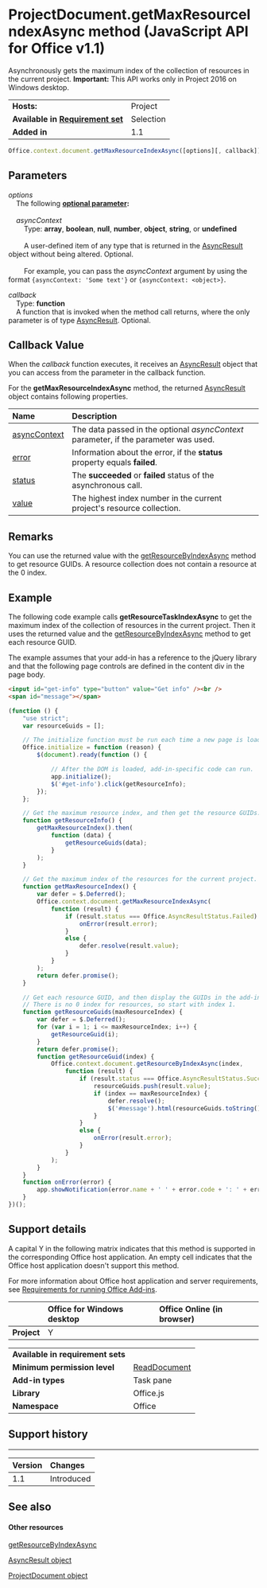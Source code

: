 
# ProjectDocument.getMaxResourceIndexAsync method (JavaScript API for Office v1.1)
Asynchronously gets the maximum index of the collection of resources in the current project.
 **Important:** This API works only in Project 2016 on Windows desktop.

|||
|:-----|:-----|
|**Hosts:**|Project|
|**Available in [Requirement set](../../docs/overview/specify-office-hosts-and-api-requirements.md)**|Selection|
|**Added in**|1.1|

```js
Office.context.document.getMaxResourceIndexAsync([options][, callback]);
```


## Parameters


_options_<br/>
&nbsp;&nbsp;&nbsp;&nbsp;The following **[optional parameter](../../docs/develop/asynchronous-programming-in-office-add-ins.md#passing-optional-parameters-to-asynchronous-methods):**<br/><br/>&nbsp;&nbsp;&nbsp;&nbsp;_asyncContext_<br/>&nbsp;&nbsp;&nbsp;&nbsp;&nbsp;&nbsp;&nbsp;&nbsp;Type: **array**, **boolean**, **null**, **number**, **object**, **string**, or **undefined**<br/><br/>&nbsp;&nbsp;&nbsp;&nbsp;&nbsp;&nbsp;&nbsp;&nbsp;A user-defined item of any type that is returned in the [AsyncResult](https://dev.office.com/reference/add-ins/shared/asyncresult) object without being altered. Optional.<br/><br/>&nbsp;&nbsp;&nbsp;&nbsp;&nbsp;&nbsp;&nbsp;&nbsp;For example, you can pass the _asyncContext_ argument by using the format `{asyncContext: 'Some text'}` or `{asyncContext: <object>}`.

_callback_<br/>
&nbsp;&nbsp;&nbsp;&nbsp;Type: **function**<br/>
&nbsp;&nbsp;&nbsp;&nbsp;A function that is invoked when the method call returns, where the only parameter is of type [AsyncResult](https://dev.office.com/reference/add-ins/shared/asyncresult). Optional.
    

## Callback Value

When the  _callback_ function executes, it receives an [AsyncResult](https://dev.office.com/reference/add-ins/shared/asyncresult) object that you can access from the parameter in the callback function.

For the  **getMaxResourceIndexAsync** method, the returned [AsyncResult](https://dev.office.com/reference/add-ins/shared/asyncresult) object contains following properties.



|**Name**|**Description**|
|:-----|:-----|
|[asyncContext](https://dev.office.com/reference/add-ins/shared/asyncresult.asynccontext)|The data passed in the optional  _asyncContext_ parameter, if the parameter was used.|
|[error](https://dev.office.com/reference/add-ins/shared/asyncresult.error)|Information about the error, if the  **status** property equals **failed**.|
|[status](https://dev.office.com/reference/add-ins/shared/asyncresult.status)|The  **succeeded** or **failed** status of the asynchronous call.|
|[value](https://dev.office.com/reference/add-ins/shared/asyncresult.value)|The highest index number in the current project's resource collection.|

## Remarks

You can use the returned value with the [getResourceByIndexAsync](https://dev.office.com/reference/add-ins/shared/projectdocument.getresourcebyindexasync) method to get resource GUIDs. A resource collection does not contain a resource at the 0 index.


## Example

The following code example calls  **getResourceTaskIndexAsync** to get the maximum index of the collection of resources in the current project. Then it uses the returned value and the [getResourceByIndexAsync](https://dev.office.com/reference/add-ins/shared/projectdocument.getresourcebyindexasync) method to get each resource GUID.

The example assumes that your add-in has a reference to the jQuery library and that the following page controls are defined in the content div in the page body.




```HTML
<input id="get-info" type="button" value="Get info" /><br />
<span id="message"></span>
```




```js
(function () {
    "use strict";
    var resourceGuids = [];

    // The initialize function must be run each time a new page is loaded.
    Office.initialize = function (reason) {
        $(document).ready(function () {

            // After the DOM is loaded, add-in-specific code can run.
            app.initialize();
            $('#get-info').click(getResourceInfo);
        });
    };

    // Get the maximum resource index, and then get the resource GUIDs.
    function getResourceInfo() {
        getMaxResourceIndex().then(
            function (data) {
                getResourceGuids(data);
            }
        );
    }

    // Get the maximum index of the resources for the current project.
    function getMaxResourceIndex() {
        var defer = $.Deferred();
        Office.context.document.getMaxResourceIndexAsync(
            function (result) {
                if (result.status === Office.AsyncResultStatus.Failed) {
                    onError(result.error);
                }
                else {
                    defer.resolve(result.value);
                }
            }
        );
        return defer.promise();
    }

    // Get each resource GUID, and then display the GUIDs in the add-in.
    // There is no 0 index for resources, so start with index 1.
    function getResourceGuids(maxResourceIndex) {
        var defer = $.Deferred();
        for (var i = 1; i <= maxResourceIndex; i++) {
            getResourceGuid(i);
        }
        return defer.promise();
        function getResourceGuid(index) {
            Office.context.document.getResourceByIndexAsync(index,
                function (result) {
                    if (result.status === Office.AsyncResultStatus.Succeeded) {
                        resourceGuids.push(result.value);
                        if (index == maxResourceIndex) {
                            defer.resolve();
                            $('#message').html(resourceGuids.toString());
                        }
                    }
                    else {
                        onError(result.error);
                    }
                }
            );
        }
    }
    function onError(error) {
        app.showNotification(error.name + ' ' + error.code + ': ' + error.message);
    }
})();
```


## Support details


A capital Y in the following matrix indicates that this method is supported in the corresponding Office host application. An empty cell indicates that the Office host application doesn't support this method.

For more information about Office host application and server requirements, see [Requirements for running Office Add-ins](../../docs/overview/requirements-for-running-office-add-ins.md).


||**Office for Windows desktop**|**Office Online (in browser)**|
|:-----|:-----|:-----|
|**Project**|Y||

|||
|:-----|:-----|
|**Available in requirement sets**||
|**Minimum permission level**|[ReadDocument](../../docs/develop/requesting-permissions-for-api-use-in-content-and-task-pane-add-ins.md)|
|**Add-in types**|Task pane|
|**Library**|Office.js|
|**Namespace**|Office|

## Support history



****


|**Version**|**Changes**|
|:-----|:-----|
|1.1|Introduced|

## See also



#### Other resources


[getResourceByIndexAsync](https://dev.office.com/reference/add-ins/shared/projectdocument.getresourcebyindexasync)

[AsyncResult object](https://dev.office.com/reference/add-ins/shared/asyncresult)

[ProjectDocument object](https://dev.office.com/reference/add-ins/shared/projectdocument.projectdocument)
